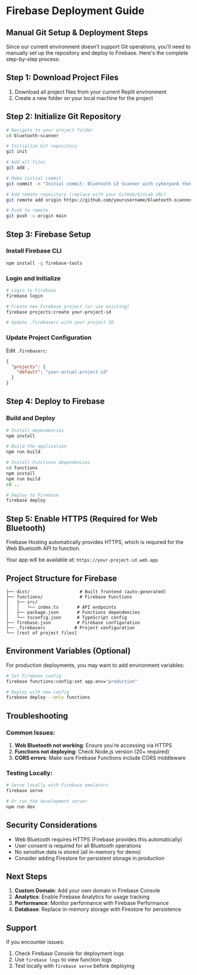 # Firebase Deployment Guide

## Manual Git Setup & Deployment Steps

Since our current environment doesn't support Git operations, you'll need to manually set up the repository and deploy to Firebase. Here's the complete step-by-step process:

## Step 1: Download Project Files

1. Download all project files from your current Replit environment
2. Create a new folder on your local machine for the project

## Step 2: Initialize Git Repository

```bash
# Navigate to your project folder
cd bluetooth-scanner

# Initialize Git repository
git init

# Add all files
git add .

# Make initial commit
git commit -m "Initial commit: Bluetooth LE Scanner with cyberpunk theme"

# Add remote repository (replace with your GitHub/GitLab URL)
git remote add origin https://github.com/yourusername/bluetooth-scanner.git

# Push to remote
git push -u origin main
```

## Step 3: Firebase Setup

### Install Firebase CLI
```bash
npm install -g firebase-tools
```

### Login and Initialize
```bash
# Login to Firebase
firebase login

# Create new Firebase project (or use existing)
firebase projects:create your-project-id

# Update .firebaserc with your project ID
```

### Update Project Configuration
Edit `.firebaserc`:
```json
{
  "projects": {
    "default": "your-actual-project-id"
  }
}
```

## Step 4: Deploy to Firebase

### Build and Deploy
```bash
# Install dependencies
npm install

# Build the application
npm run build

# Install Functions dependencies
cd functions
npm install
npm run build
cd ..

# Deploy to Firebase
firebase deploy
```

## Step 5: Enable HTTPS (Required for Web Bluetooth)

Firebase Hosting automatically provides HTTPS, which is required for the Web Bluetooth API to function.

Your app will be available at: `https://your-project-id.web.app`

## Project Structure for Firebase

```
├── dist/                   # Built frontend (auto-generated)
├── functions/              # Firebase Functions
│   ├── src/
│   │   └── index.ts       # API endpoints
│   ├── package.json       # Functions dependencies
│   └── tsconfig.json      # TypeScript config
├── firebase.json          # Firebase configuration
├── .firebaserc           # Project configuration
└── [rest of project files]
```

## Environment Variables (Optional)

For production deployments, you may want to add environment variables:

```bash
# Set Firebase config
firebase functions:config:set app.env="production"

# Deploy with new config
firebase deploy --only functions
```

## Troubleshooting

### Common Issues:

1. **Web Bluetooth not working**: Ensure you're accessing via HTTPS
2. **Functions not deploying**: Check Node.js version (20+ required)
3. **CORS errors**: Make sure Firebase Functions include CORS middleware

### Testing Locally:

```bash
# Serve locally with Firebase emulators
firebase serve

# Or run the development server
npm run dev
```

## Security Considerations

- Web Bluetooth requires HTTPS (Firebase provides this automatically)
- User consent is required for all Bluetooth operations
- No sensitive data is stored (all in-memory for demo)
- Consider adding Firestore for persistent storage in production

## Next Steps

1. **Custom Domain**: Add your own domain in Firebase Console
2. **Analytics**: Enable Firebase Analytics for usage tracking
3. **Performance**: Monitor performance with Firebase Performance
4. **Database**: Replace in-memory storage with Firestore for persistence

## Support

If you encounter issues:
1. Check Firebase Console for deployment logs
2. Use `firebase logs` to view function logs
3. Test locally with `firebase serve` before deploying